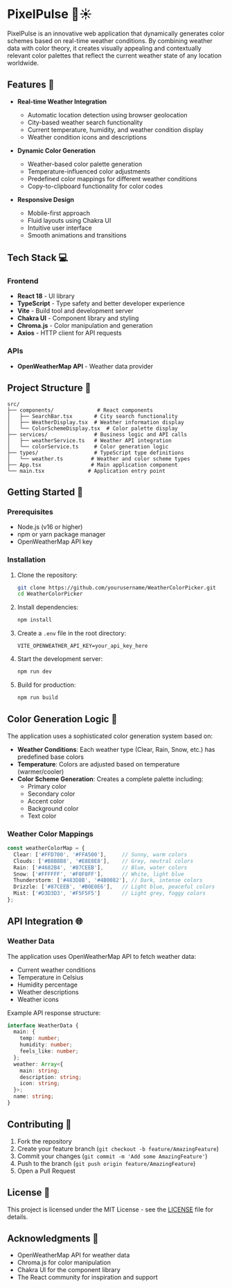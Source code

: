 # PixelPulse 🌈☀️

PixelPulse is an innovative web application that dynamically generates color schemes based on real-time weather conditions. By combining weather data with color theory, it creates visually appealing and contextually relevant color palettes that reflect the current weather state of any location worldwide.

## Features 🌟

- **Real-time Weather Integration**
  - Automatic location detection using browser geolocation
  - City-based weather search functionality
  - Current temperature, humidity, and weather condition display
  - Weather condition icons and descriptions

- **Dynamic Color Generation**
  - Weather-based color palette generation
  - Temperature-influenced color adjustments
  - Predefined color mappings for different weather conditions
  - Copy-to-clipboard functionality for color codes

- **Responsive Design**
  - Mobile-first approach
  - Fluid layouts using Chakra UI
  - Intuitive user interface
  - Smooth animations and transitions

## Tech Stack 💻

### Frontend
- **React 18** - UI library
- **TypeScript** - Type safety and better developer experience
- **Vite** - Build tool and development server
- **Chakra UI** - Component library and styling
- **Chroma.js** - Color manipulation and generation
- **Axios** - HTTP client for API requests

### APIs
- **OpenWeatherMap API** - Weather data provider

## Project Structure 📁

```
src/
├── components/              # React components
│   ├── SearchBar.tsx       # City search functionality
│   ├── WeatherDisplay.tsx  # Weather information display
│   └── ColorSchemeDisplay.tsx  # Color palette display
├── services/               # Business logic and API calls
│   ├── weatherService.ts   # Weather API integration
│   └── colorService.ts     # Color generation logic
├── types/                  # TypeScript type definitions
│   └── weather.ts         # Weather and color scheme types
├── App.tsx                # Main application component
└── main.tsx              # Application entry point
```

## Getting Started 🚀

### Prerequisites
- Node.js (v16 or higher)
- npm or yarn package manager
- OpenWeatherMap API key

### Installation

1. Clone the repository:
   ```bash
   git clone https://github.com/yourusername/WeatherColorPicker.git
   cd WeatherColorPicker
   ```

2. Install dependencies:
   ```bash
   npm install
   ```

3. Create a `.env` file in the root directory:
   ```env
   VITE_OPENWEATHER_API_KEY=your_api_key_here
   ```

4. Start the development server:
   ```bash
   npm run dev
   ```

5. Build for production:
   ```bash
   npm run build
   ```

## Color Generation Logic 🎨

The application uses a sophisticated color generation system based on:

- **Weather Conditions**: Each weather type (Clear, Rain, Snow, etc.) has predefined base colors
- **Temperature**: Colors are adjusted based on temperature (warmer/cooler)
- **Color Scheme Generation**: Creates a complete palette including:
  - Primary color
  - Secondary color
  - Accent color
  - Background color
  - Text color

### Weather Color Mappings

```typescript
const weatherColorMap = {
  Clear: ['#FFD700', '#FFA500'],     // Sunny, warm colors
  Clouds: ['#B8B8B8', '#E8E8E8'],    // Grey, neutral colors
  Rain: ['#4682B4', '#87CEEB'],      // Blue, water colors
  Snow: ['#FFFFFF', '#F0F8FF'],      // White, light blue
  Thunderstorm: ['#483D8B', '#4B0082'], // Dark, intense colors
  Drizzle: ['#87CEEB', '#B0E0E6'],   // Light blue, peaceful colors
  Mist: ['#D3D3D3', '#F5F5F5']       // Light grey, foggy colors
};
```

## API Integration 🌐

### Weather Data
The application uses OpenWeatherMap API to fetch weather data:
- Current weather conditions
- Temperature in Celsius
- Humidity percentage
- Weather descriptions
- Weather icons

Example API response structure:
```typescript
interface WeatherData {
  main: {
    temp: number;
    humidity: number;
    feels_like: number;
  };
  weather: Array<{
    main: string;
    description: string;
    icon: string;
  }>;
  name: string;
}
```

## Contributing 🤝

1. Fork the repository
2. Create your feature branch (`git checkout -b feature/AmazingFeature`)
3. Commit your changes (`git commit -m 'Add some AmazingFeature'`)
4. Push to the branch (`git push origin feature/AmazingFeature`)
5. Open a Pull Request

## License 📝

This project is licensed under the MIT License - see the [LICENSE](LICENSE) file for details.

## Acknowledgments 👏

- OpenWeatherMap API for weather data
- Chroma.js for color manipulation
- Chakra UI for the component library
- The React community for inspiration and support
